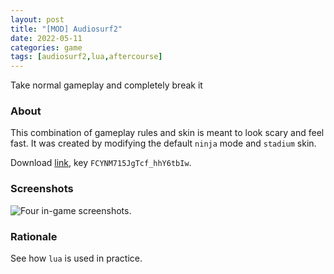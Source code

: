 ```yaml
---
layout: post
title: "[MOD] Audiosurf2"
date: 2022-05-11
categories: game
tags: [audiosurf2,lua,aftercourse]
---
```


Take normal gameplay and completely break it

<!--more-->

### About

This combination of gameplay rules and skin is meant to look scary and feel fast. It was created by modifying the default `ninja` mode and `stadium` skin.

Download [link](https://mega.nz/folder/OAVT0SbC "MEGA shared folder"), key `FCYNM715JgTcf_hhY6tbIw`.

### Screenshots

![Four in-game screenshots.](/assets/2022-05-11-skin-audiosurf2.png)

### Rationale

See how `lua` is used in practice.

